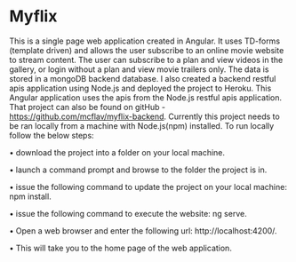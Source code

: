 # Myflix

This is a single page web application created in Angular. It uses TD-forms (template driven) and allows the user subscribe to an online movie website to stream content. The user can subscribe to a plan and view videos in the gallery, or login without a plan and view movie trailers only. The data is stored in a mongoDB backend database. I also created a backend restful apis application using Node.js and deployed the project to Heroku. This Angular application uses the apis from the Node.js restful apis application. That project can also be found on gitHub - https://github.com/mcflav/myflix-backend.
Currently this project needs to be ran locally from a machine with Node.js(npm) installed. To run locally follow the below steps:

•	download the project into a folder on your local machine.

•	launch a command prompt and browse to the folder the project is in.

•	issue the following command to update the project on your local machine: npm install.

•	issue the following command to execute the website: ng serve.

•	Open a web browser and enter the following url: http://localhost:4200/.

•	This will take you to the home page of the web application.

